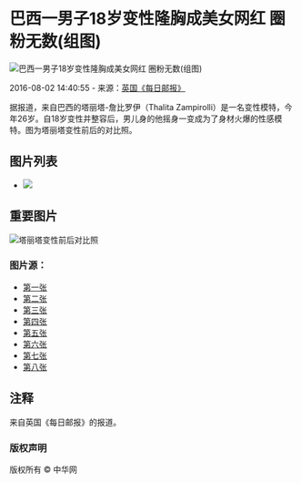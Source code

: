 # 巴西一男子18岁变性隆胸成美女网红 圈粉无数(组图)

![巴西一男子18岁变性隆胸成美女网红 圈粉无数(组图)](http://img1.utuku.china.com/0x0/news/20160802/0ecbb119-c891-4a34-af1b-e21c1917a0d6.jpg)

2016-08-02 14:40:55 - 来源：[英国《每日邮报》](http://www.dailymail.co.uk/)

据报道，来自巴西的塔丽塔-詹比罗伊（Thalita Zampirolli）是一名变性模特，今年26岁。自18岁变性并整容后，男儿身的他摇身一变成为了身材火爆的性感模特。图为塔丽塔变性前后的对比照。

## 图片列表

- ![](http://img02.imgcdc.com/qrcode/23200595.png)

## 重要图片

![塔丽塔变性前后对比照](http://img03.imgcdc.com/news/zh_cn/hd/11127798/20160802/small_60651470121259.jpg)

### 图片源：
- [第一张](http://img1.utuku.china.com/0x0/news/20160802/0ecbb119-c891-4a34-af1b-e21c1917a0d6.jpg)
- [第二张](http://img2.utuku.china.com/140x100/news/20160802/13afad1a-6493-4ede-81e5-1aac6c10bd2f.jpg)
- [第三张](http://img3.utuku.china.com/140x100/news/20160802/2bfa5a96-0fd0-428a-9a4b-37767b5c681e.jpg)
- [第四张](http://img0.utuku.china.com/140x100/news/20160802/5805e652-4788-4cc5-9bb6-a00ac543b024.jpg)
- [第五张](http://img1.utuku.china.com/140x100/news/20160802/89e508d2-b210-44c4-9fae-2962c6894cbb.jpg)
- [第六张](http://img2.utuku.china.com/140x100/news/20160802/773bb1dd-9e2a-4b87-8b0f-c986106e0b7c.jpg)
- [第七张](http://img3.utuku.china.com/140x100/news/20160802/280ea4b5-3f18-4476-992a-df194e7f6892.jpg)
- [第八张](http://img0.utuku.china.com/140x100/news/20160802/b95881e9-167e-4440-9941-2fce3aaedaae.jpg)

## 注释
来自英国《每日邮报》的报道。

### 版权声明
版权所有 © 中华网